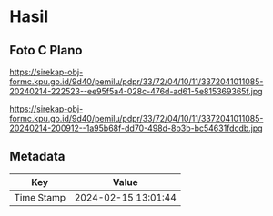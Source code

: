 # Hasil

## Foto C Plano

https://sirekap-obj-formc.kpu.go.id/9d40/pemilu/pdpr/33/72/04/10/11/3372041011085-20240214-222523--ee95f5a4-028c-476d-ad61-5e815369365f.jpg

https://sirekap-obj-formc.kpu.go.id/9d40/pemilu/pdpr/33/72/04/10/11/3372041011085-20240214-200912--1a95b68f-dd70-498d-8b3b-bc54631fdcdb.jpg


## Metadata

| Key        | Value               |
| ---------- | ------------------- |
| Time Stamp | 2024-02-15 13:01:44 |



